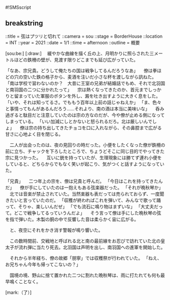 #!SMSscript

## breakstring

::title = 弦はプツリと切れて
::camera = sou
::stage = BorderHouse
::location = INT
::year = 2021
::date = 1/1
::time = afternoon
::outline = 概要

[sou:be:]
[:draw:]
　緩やかな曲線を描く丘の上、月明かりに照らされた三メートルほどの鉄柵の壁が、見渡す限りどこまでも延び広がっていた。

「なあ、宗兄貴。どうして俺たちの国は戦争してるんだろうなあ」
　僚は拳ほどの穴の空いた鉄の格子から、麦酒を注いだ小さな杯を渡しながら訊ねた。
「南は学校で習わないのか？　大昔に王室の兄弟が結婚話でもめ、それで北羽国と南羽国の二つに分かれたって」
　宗は熱くなってきたのか、首元までしっかりと留まっていた軍服のボタンを外し、澱を吐き出すように大きく息をした。
「いや、それは知ってるさ。でももう百年以上前の話じゃねえか」
「ま、色々と事情ってもんがあるんだろう……それより、南の酒は本当に美味いな」
　呑み過ぎると駄目だと注意していたのは宗の方なのだが、今や僚が止める側になってしまっている。
「いい加減にしとかないと怒られるだろ。北は厳しいんでしょ」
　僚は宗の持ち出してきたチョコを口に入れながら、その鼻腔まで広がる甘さに心地よく目を閉じる。

　二人が出会ったのは、夜の見回りの時だった。小便をしたくなった僚が鉄柵の前に立ち、チャックを下ろしたところで、ちょうどそこに同じ目的でやってきた宗に見つかった。
　互いに銃を持っていたが、生理現象には勝てず連れ小便をしていると、どちらからでもなく笑いが起こり、気がつくと話すようになっていた。

「兄貴」
　二つ年上の宗を、僚は兄貴と呼んだ。
「今日はこれを持ってきたんだ」
　僚が手にしていたのは一抱えもある弦楽器だった。
「それが晩秋琴か」
　北では音楽が禁止されていた。当然楽器も表だっては売られておらず、一度聞きたいと言っていたのだ。
「収穫が終わればこれを弾いて、みんなで歌って踊って、そりゃ、楽しいんだぜ」
「でも流石に鳴り物はまずいな」
「大丈夫だって。どこで戦争してるっていうんだよ」
　そう言って僚は手にした晩秋琴の弦を指で弾いた。木製の胴の中で反響した音は柔らかく宙に広がる。

　と、夜空にそれをかき消す警報が鳴り響いた。

　この数時間前、交戦地と呼ばれる北と南の最前線をお忍びで訪れていた北の皇太子が流れ弾に当たり死去。北羽国は声明を出し、南羽国への進軍を開始した。

　それから半年経ち、僚の故郷「朋寧」では収穫祭が行われていた。
「ねえ、お兄ちゃん今年も帰ってこないの？」

　国境の境、野山に捨て置かれた二つに割れた晩秋琴は、雨に打たれても何も最早鳴くことなく。

[mark:（了）]

